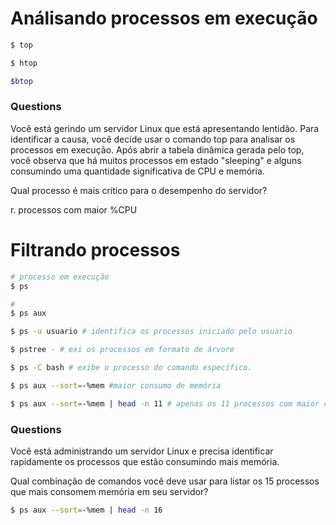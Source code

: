# Análisando processos em execução

```bash
$ top

$ htop

$btop
```

### Questions

Você está gerindo um servidor Linux que está apresentando lentidão. Para identificar a causa, você decide usar o comando top para analisar os processos em execução. Após abrir a tabela dinâmica gerada pelo top, você observa que há muitos processos em estado "sleeping" e alguns consumindo uma quantidade significativa de CPU e memória.

Qual processo é mais crítico para o desempenho do servidor?

r. processos com maior %CPU



# Filtrando processos

```bash
# processo em execução
$ ps

# 
$ ps aux

$ ps -u usuario # identifica os processos iniciado pelo usuario

$ pstree - # exi os processos em formato de árvore

$ ps -C bash # exibe o processo do comando específico.

$ ps aux --sort=-%mem #maior consumo de memória

$ ps aux --sort=-%mem | head -n 11 # apenas os 11 processos com maior consumo de memória.

```

### Questions

Você está administrando um servidor Linux e precisa identificar rapidamente os processos que estão consumindo mais memória.

Qual combinação de comandos você deve usar para listar os 15 processos que mais consomem memória em seu servidor?

```bash
$ ps aux --sort=-%mem | head -n 16
```

